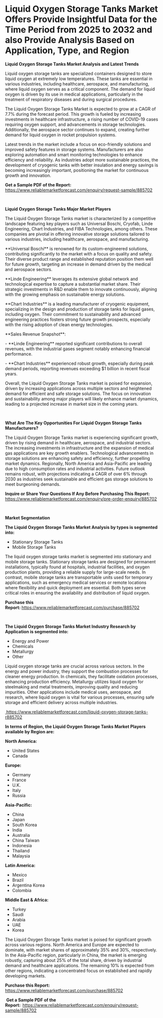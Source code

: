 <p><h1>Liquid Oxygen Storage Tanks Market Offers Provide Insightful Data for the Time Period from 2025 to 2032 and also Provide Analysis Based on Application, Type, and Region</h1></p><p><strong>Liquid Oxygen Storage Tanks Market Analysis and Latest Trends</strong></p>
<p><p>Liquid oxygen storage tanks are specialized containers designed to store liquid oxygen at extremely low temperatures. These tanks are essential in various industries, including healthcare, aerospace, and manufacturing, where liquid oxygen serves as a critical component. The demand for liquid oxygen is driven by its use in medical applications, particularly in the treatment of respiratory diseases and during surgical procedures.</p><p>The Liquid Oxygen Storage Tanks Market is expected to grow at a CAGR of 7.7% during the forecast period. This growth is fueled by increasing investments in healthcare infrastructure, a rising number of COVID-19 cases requiring oxygen support, and advancements in storage technologies. Additionally, the aerospace sector continues to expand, creating further demand for liquid oxygen in rocket propulsion systems.</p><p>Latest trends in the market include a focus on eco-friendly solutions and improved safety features in storage systems. Manufacturers are also exploring automation and smart monitoring technologies to enhance efficiency and reliability. As industries adopt more sustainable practices, the development of cryogenic tanks with better insulation and energy savings is becoming increasingly important, positioning the market for continuous growth and innovation.</p></p>
<p><strong>Get a Sample PDF of the Report:&nbsp;</strong> <a href="https://www.reliablemarketforecast.com/enquiry/request-sample/885702?utm_campaign=2324&utm_medium=2&utm_source=Github&utm_content=ia&utm_term=19042025&utm_id=liquid-oxygen-storage-tanks">https://www.reliablemarketforecast.com/enquiry/request-sample/885702</a></p>
<p>&nbsp;</p>
<p><strong>Liquid Oxygen Storage Tanks Major Market Players</strong></p>
<p><p>The Liquid Oxygen Storage Tanks market is characterized by a competitive landscape featuring key players such as Universal Boschi, Cryofab, Linde Engineering, Chart Industries, and FIBA Technologies, among others. These companies are pivotal in offering innovative storage solutions tailored to various industries, including healthcare, aerospace, and manufacturing.</p><p>**Universal Boschi** is renowned for its custom-engineered solutions, contributing significantly to the market with a focus on quality and safety. Their diverse product range and established reputation position them well for future growth, targeting an increase in demand driven by the medical and aerospace sectors.</p><p>**Linde Engineering** leverages its extensive global network and technological expertise to capture a substantial market share. Their strategic investments in R&D enable them to innovate continuously, aligning with the growing emphasis on sustainable energy solutions.</p><p>**Chart Industries** is a leading manufacturer of cryogenic equipment, specializing in the design and production of storage tanks for liquid gases, including oxygen. Their commitment to sustainability and advanced engineering practices fosters strong future growth prospects, especially with the rising adoption of clean energy technologies.</p><p>**Sales Revenue Snapshot**: </p><p>- **Linde Engineering** reported significant contributions to overall revenues, with the industrial gases segment notably enhancing financial performance.</p><p>- **Chart Industries** experienced robust growth, especially during peak demand periods, reporting revenues exceeding $1 billion in recent fiscal years.</p><p>Overall, the Liquid Oxygen Storage Tanks market is poised for expansion, driven by increasing applications across multiple sectors and heightened demand for efficient and safe storage solutions. The focus on innovation and sustainability among major players will likely enhance market dynamics, leading to a projected increase in market size in the coming years.</p></p>
<p>&nbsp;</p>
<p><strong>What Are The Key Opportunities For Liquid Oxygen Storage Tanks Manufacturers?</strong></p>
<p><p>The Liquid Oxygen Storage Tanks market is experiencing significant growth, driven by rising demand in healthcare, aerospace, and industrial sectors. The increasing investments in infrastructure and the expansion of medical gas applications are key growth enablers. Technological advancements in storage solutions are enhancing safety and efficiency, further propelling market dynamics. Regionally, North America and Asia-Pacific are leading due to high consumption rates and industrial activities. Future outlook remains robust, with projections indicating a CAGR of over 6% through 2030 as industries seek sustainable and efficient gas storage solutions to meet burgeoning demands.</p></p>
<p><strong>Inquire or Share Your Questions If Any Before Purchasing This Report:</strong> <a href="https://www.reliablemarketforecast.com/enquiry/pre-order-enquiry/885702?utm_campaign=2324&utm_medium=2&utm_source=Github&utm_content=ia&utm_term=19042025&utm_id=liquid-oxygen-storage-tanks">https://www.reliablemarketforecast.com/enquiry/pre-order-enquiry/885702</a></p>
<p>&nbsp;</p>
<p><strong>Market Segmentation</strong></p>
<p><strong>The Liquid Oxygen Storage Tanks Market Analysis by types is segmented into:</strong></p>
<p><ul><li>Stationary Storage Tanks</li><li>Mobile Storage Tanks</li></ul></p>
<p><p>The liquid oxygen storage tanks market is segmented into stationary and mobile storage tanks. Stationary storage tanks are designed for permanent installations, typically found at hospitals, industrial facilities, and oxygen production plants, providing a reliable supply for large-scale needs. In contrast, mobile storage tanks are transportable units used for temporary applications, such as emergency medical services or remote locations where flexibility and quick deployment are essential. Both types serve critical roles in ensuring the availability and distribution of liquid oxygen.</p></p>
<p><strong>Purchase this Report:&nbsp;</strong><a href="https://www.reliablemarketforecast.com/purchase/885702?utm_campaign=2324&utm_medium=2&utm_source=Github&utm_content=ia&utm_term=19042025&utm_id=liquid-oxygen-storage-tanks">https://www.reliablemarketforecast.com/purchase/885702</a></p>
<p>&nbsp;</p>
<p><strong>The Liquid Oxygen Storage Tanks Market Industry Research by Application is segmented into:</strong></p>
<p><ul><li>Energy and Power</li><li>Chemicals</li><li>Metallurgy</li><li>Other</li></ul></p>
<p><p>Liquid oxygen storage tanks are crucial across various sectors. In the energy and power industry, they support the combustion processes for cleaner energy production. In chemicals, they facilitate oxidation processes, enhancing production efficiency. Metallurgy utilizes liquid oxygen for steelmaking and metal treatments, improving quality and reducing impurities. Other applications include medical uses, aerospace, and research, where liquid oxygen is vital for various processes, ensuring safe storage and efficient delivery across multiple industries.</p></p>
<p><a href="https://www.reliablemarketforecast.com/liquid-oxygen-storage-tanks-r885702?utm_campaign=2324&utm_medium=2&utm_source=Github&utm_content=ia&utm_term=19042025&utm_id=liquid-oxygen-storage-tanks">&nbsp;https://www.reliablemarketforecast.com/liquid-oxygen-storage-tanks-r885702</a></p>
<p><strong>In terms of Region, the Liquid Oxygen Storage Tanks Market Players available by Region are:</strong></p>
<p>
    <p> <strong> North America: </strong>
        <ul>
            <li>United States</li>
            <li>Canada</li>
        </ul>
        </p> 
    <p> <strong> Europe: </strong>
        <ul>
            <li>Germany</li>
            <li>France</li>
            <li>U.K.</li>
            <li>Italy</li>
            <li>Russia</li>
        </ul>
        </p> 
    <p> <strong> Asia-Pacific: </strong>
        <ul>
            <li>China</li>
            <li>Japan</li>
            <li>South Korea</li>
            <li>India</li>
            <li>Australia</li>
            <li>China Taiwan</li>
            <li>Indonesia</li>
            <li>Thailand</li>
            <li>Malaysia</li>
        </ul>
        </p> 
    <p> <strong> Latin America: </strong>
        <ul>
            <li>Mexico</li>
            <li>Brazil</li>
            <li>Argentina Korea</li>
            <li>Colombia</li>
        </ul>
        </p> 
    <p> <strong> Middle East & Africa: </strong>
        <ul>
            <li>Turkey</li>
            <li>Saudi</li>
            <li>Arabia</li>
            <li>UAE</li>
            <li>Korea</li>
        </ul>
    </p>
    </p>
<p><p>The Liquid Oxygen Storage Tanks market is poised for significant growth across various regions. North America and Europe are expected to dominate, with market shares of approximately 35% and 30%, respectively. In the Asia-Pacific region, particularly in China, the market is emerging robustly, capturing about 25% of the total share, driven by industrial demand and healthcare applications. The remaining 10% is expected from other regions, indicating a concentrated focus on established and rapidly developing markets.</p></p>
<p><strong>Purchase this Report: </strong><a href="https://www.reliablemarketforecast.com/purchase/885702?utm_campaign=2324&utm_medium=2&utm_source=Github&utm_content=ia&utm_term=19042025&utm_id=liquid-oxygen-storage-tanks">https://www.reliablemarketforecast.com/purchase/885702</a></p>
<p>&nbsp;<strong>Get a Sample PDF of the Report:&nbsp;&nbsp;</strong><a href="https://www.reliablemarketforecast.com/enquiry/request-sample/885702?utm_campaign=2324&utm_medium=2&utm_source=Github&utm_content=ia&utm_term=19042025&utm_id=liquid-oxygen-storage-tanks">https://www.reliablemarketforecast.com/enquiry/request-sample/885702</a></p>
<p><strong></strong></p>
<p><p></p><p></p><p></p></p>